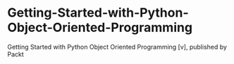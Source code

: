 # Getting-Started-with-Python-Object-Oriented-Programming
Getting Started with Python Object Oriented Programming [v], published by Packt
